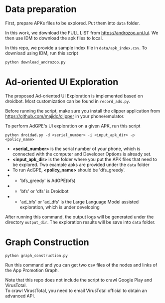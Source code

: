 # Data preparation
First, prepare APKs files to be explored. Put them into `data` folder. 

In this work, we download the FULL LIST from https://androzoo.uni.lu/.
We then use IDM to download the apk files to local.

In this repo, we provide a sample index file in `data/apk_index.csv`. To download using IDM, run this script
```shell
python download_androzoo.py
```


# Ad-oriented UI Exploration 
The proposed Ad-oriented UI Exploration is implemented based on droidbot.
Most customization can be found in `record_ads.py`.

Before running the script, make sure you install the clipper application from https://github.com/majido/clipper in your phone/emulator.

To perform AdGPE's UI exploration on a given APK, run this script
```shell
python droidad.py -d <serial_number> -i <input_apk_dir> -p <policy_name>
```
- **<serial_number>** is the serial number of your phone, which is connected with the computer and Developer Options is already set.
- **<input_apk_dir>** is the folder where you put the APK files that need to be explored. Two example apks are provided under the `data` folder
- To run AdGPE, **<policy_name>** should be 'dfs_greedy'.
- - 'bfs_greedy' is AdGPE(bfs)
- - 'bfs' or 'dfs' is Droidbot
- - 'ad_bfs' or 'ad_dfs' is the Large Language Model assisted exploration, which is under developing

After running this command, the output logs will be generated under the directory `output_dir`.
The exploration results will be save into `data` folder.


# Graph Construction

```shell
python graph_construction.py
```
Run this command and you can get two csv files of the nodes and links of the App Promotion Graph.

Note that this repo does not include the script to crawl Google Play and VirusTotal.  
To crawl VirustTotal, you need to email VirusTotal official to obtain an advanced API.  







